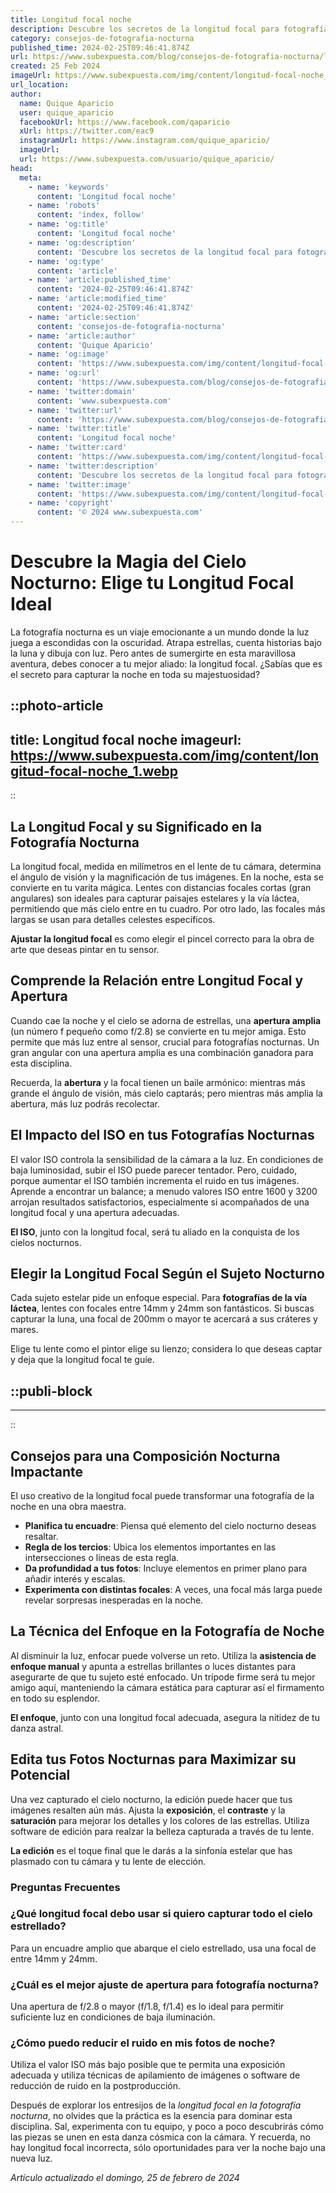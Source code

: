 ```yaml
---
title: Longitud focal noche
description: Descubre los secretos de la longitud focal para fotografía nocturna. Consejos y técnicas para capturas asombrosas bajo el cielo estrellado.
category: consejos-de-fotografia-nocturna
published_time: 2024-02-25T09:46:41.874Z
url: https://www.subexpuesta.com/blog/consejos-de-fotografia-nocturna/longitud-focal-noche
created: 25 Feb 2024
imageUrl: https://www.subexpuesta.com/img/content/longitud-focal-noche_1.webp
url_location:
author:
  name: Quique Aparicio
  user: quique_aparicio
  facebookUrl: https://www.facebook.com/qaparicio
  xUrl: https://twitter.com/eac9
  instagramUrl: https://www.instagram.com/quique_aparicio/
  imageUrl: 
  url: https://www.subexpuesta.com/usuario/quique_aparicio/
head:
  meta:
    - name: 'keywords'
      content: 'Longitud focal noche'
    - name: 'robots'
      content: 'index, follow'
    - name: 'og:title'
      content: 'Longitud focal noche'
    - name: 'og:description'
      content: 'Descubre los secretos de la longitud focal para fotografía nocturna. Consejos y técnicas para capturas asombrosas bajo el cielo estrellado.'
    - name: 'og:type'
      content: 'article'
    - name: 'article:published_time'
      content: '2024-02-25T09:46:41.874Z'
    - name: 'article:modified_time'
      content: '2024-02-25T09:46:41.874Z'
    - name: 'article:section'
      content: 'consejos-de-fotografia-nocturna'
    - name: 'article:author'
      content: 'Quique Aparicio'
    - name: 'og:image'
      content: 'https://www.subexpuesta.com/img/content/longitud-focal-noche_1.webp'
    - name: 'og:url'
      content: 'https://www.subexpuesta.com/blog/consejos-de-fotografia-nocturna/longitud-focal-noche'
    - name: 'twitter:domain'
      content: 'www.subexpuesta.com'
    - name: 'twitter:url'
      content: 'https://www.subexpuesta.com/blog/consejos-de-fotografia-nocturna/longitud-focal-noche'
    - name: 'twitter:title'
      content: 'Longitud focal noche'
    - name: 'twitter:card'
      content: 'https://www.subexpuesta.com/img/content/longitud-focal-noche_1.webp'
    - name: 'twitter:description'
      content: 'Descubre los secretos de la longitud focal para fotografía nocturna. Consejos y técnicas para capturas asombrosas bajo el cielo estrellado.'
    - name: 'twitter:image'
      content: 'https://www.subexpuesta.com/img/content/longitud-focal-noche_1.webp'
    - name: 'copyright'
      content: '© 2024 www.subexpuesta.com'
---
```

# Descubre la Magia del Cielo Nocturno: Elige tu Longitud Focal Ideal

La fotografía nocturna es un viaje emocionante a un mundo donde la luz juega a escondidas con la oscuridad. Atrapa estrellas, cuenta historias bajo la luna y dibuja con luz. Pero antes de sumergirte en esta maravillosa aventura, debes conocer a tu mejor aliado: la longitud focal. ¿Sabías que es el secreto para capturar la noche en toda su majestuosidad?


::photo-article
---
title: Longitud focal noche
imageurl: https://www.subexpuesta.com/img/content/longitud-focal-noche_1.webp
---
::


## La Longitud Focal y su Significado en la Fotografía Nocturna

La longitud focal, medida en milímetros en el lente de tu cámara, determina el ángulo de visión y la magnificación de tus imágenes. En la noche, esta se convierte en tu varita mágica. Lentes con distancias focales cortas (gran angulares) son ideales para capturar paisajes estelares y la vía láctea, permitiendo que más cielo entre en tu cuadro. Por otro lado, las focales más largas se usan para detalles celestes específicos.

**Ajustar la longitud focal** es como elegir el pincel correcto para la obra de arte que deseas pintar en tu sensor.

## Comprende la Relación entre Longitud Focal y Apertura

Cuando cae la noche y el cielo se adorna de estrellas, una **apertura amplia** (un número f pequeño como f/2.8) se convierte en tu mejor amiga. Esto permite que más luz entre al sensor, crucial para fotografías nocturnas. Un gran angular con una apertura amplia es una combinación ganadora para esta disciplina.

Recuerda, la **abertura** y la focal tienen un baile armónico: mientras más grande el ángulo de visión, más cielo captarás; pero mientras más amplia la abertura, más luz podrás recolectar.

## El Impacto del ISO en tus Fotografías Nocturnas

El valor ISO controla la sensibilidad de la cámara a la luz. En condiciones de baja luminosidad, subir el ISO puede parecer tentador. Pero, cuidado, porque aumentar el ISO también incrementa el ruido en tus imágenes. Aprende a encontrar un balance; a menudo valores ISO entre 1600 y 3200 arrojan resultados satisfactorios, especialmente si acompañados de una longitud focal y una apertura adecuadas.

**El ISO**, junto con la longitud focal, será tu aliado en la conquista de los cielos nocturnos.

## Elegir la Longitud Focal Según el Sujeto Nocturno

Cada sujeto estelar pide un enfoque especial. Para **fotografías de la vía láctea**, lentes con focales entre 14mm y 24mm son fantásticos. Si buscas capturar la luna, una focal de 200mm o mayor te acercará a sus cráteres y mares.

Elige tu lente como el pintor elige su lienzo; considera lo que deseas captar y deja que la longitud focal te guíe.


  ::publi-block
  ---
  ---
  ::
  
  
## Consejos para una Composición Nocturna Impactante

El uso creativo de la longitud focal puede transformar una fotografía de la noche en una obra maestra.

- **Planifica tu encuadre**: Piensa qué elemento del cielo nocturno deseas resaltar.
- **Regla de los tercios**: Ubica los elementos importantes en las intersecciones o líneas de esta regla.
- **Da profundidad a tus fotos**: Incluye elementos en primer plano para añadir interés y escalas.
- **Experimenta con distintas focales**: A veces, una focal más larga puede revelar sorpresas inesperadas en la noche.

## La Técnica del Enfoque en la Fotografía de Noche

Al disminuir la luz, enfocar puede volverse un reto. Utiliza la **asistencia de enfoque manual** y apunta a estrellas brillantes o luces distantes para asegurarte de que tu sujeto esté enfocado. Un trípode firme será tu mejor amigo aquí, manteniendo la cámara estática para capturar así el firmamento en todo su esplendor.

**El enfoque**, junto con una longitud focal adecuada, asegura la nitidez de tu danza astral.

## Edita tus Fotos Nocturnas para Maximizar su Potencial

Una vez capturado el cielo nocturno, la edición puede hacer que tus imágenes resalten aún más. Ajusta la **exposición**, el **contraste** y la **saturación** para mejorar los detalles y los colores de las estrellas. Utiliza software de edición para realzar la belleza capturada a través de tu lente.

**La edición** es el toque final que le darás a la sinfonía estelar que has plasmado con tu cámara y tu lente de elección.

### Preguntas Frecuentes

### ¿Qué longitud focal debo usar si quiero capturar todo el cielo estrellado?
Para un encuadre amplio que abarque el cielo estrellado, usa una focal de entre 14mm y 24mm.

### ¿Cuál es el mejor ajuste de apertura para fotografía nocturna?
Una apertura de f/2.8 o mayor (f/1.8, f/1.4) es lo ideal para permitir suficiente luz en condiciones de baja iluminación.

### ¿Cómo puedo reducir el ruido en mis fotos de noche?
Utiliza el valor ISO más bajo posible que te permita una exposición adecuada y utiliza técnicas de apilamiento de imágenes o software de reducción de ruido en la postproducción.

Después de explorar los entresijos de la *longitud focal en la fotografía nocturna*, no olvides que la práctica es la esencia para dominar esta disciplina. Sal, experimenta con tu equipo, y poco a poco descubrirás cómo las piezas se unen en esta danza cósmica con la cámara. Y recuerda, no hay longitud focal incorrecta, sólo oportunidades para ver la noche bajo una nueva luz.

_Artículo actualizado el domingo, 25 de febrero de 2024_